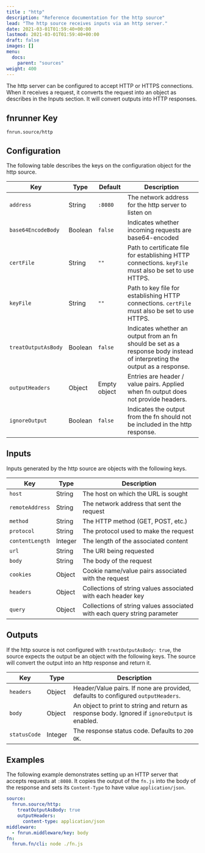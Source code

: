 ```yaml
---
title : "http"
description: "Reference documentation for the http source"
lead: "The http source receives inputs via an http server."
date: 2021-03-01T01:59:40+00:00
lastmod: 2021-03-01T01:59:40+00:00
draft: false
images: []
menu:
  docs:
    parent: "sources"
weight: 400
---
```


The http server can be configured to accept HTTP or HTTPS connections. When it
receives a request, it converts the request into an object as describes in the 
Inputs section. It will convert outputs into HTTP responses.

## fnrunner Key
`fnrun.source/http`

## Configuration
The following table describes the keys on the configuration object for the http
source.

| Key                 | Type    | Default      | Description                                                                                                               |
|---------------------|---------|--------------|---------------------------------------------------------------------------------------------------------------------------|
| `address`           | String  | `:8080`      | The network address for the http server to listen on                                                                      |
| `base64EncodeBody`  | Boolean | `false`      | Indicates whether incoming requests are base64-encoded                                                                    |
| `certFile`          | String  | `""`         | Path to certificate file for establishing HTTP connections. `keyFile` must also be set to use HTTPS.                      |
| `keyFile`           | String  | `""`         | Path to key file for establishing HTTP connections. `certFile` must also be set to use HTTPS.                             |
| `treatOutputAsBody` | Boolean | `false`      | Indicates whether an output from an fn should be set as a response body instead of interpreting the output as a response. |
| `outputHeaders`     | Object  | Empty object | Entries are header / value pairs. Applied when fn output does not provide headers.                                        |
| `ignoreOutput`      | Boolean | `false`      | Indicates the output from the fn should not be included in the http response.                                             |


## Inputs
Inputs generated by the http source are objects with the following keys.

| Key             | Type    | Description                                                              |
|-----------------|---------|--------------------------------------------------------------------------|
| `host`          | String  | The host on which the URL is sought                                      |
| `remoteAddress` | String  | The network address that sent the request                                |
| `method`        | String  | The HTTP method (GET, POST, etc.)                                        |
| `protocol`      | String  | The protocol used to make the request                                    |
| `contentLength` | Integer | The length of the associated content                                     |
| `url`           | String  | The URI being requested                                                  |
| `body`          | String  | The body of the request                                                  |
| `cookies`       | Object  | Cookie name/value pairs associated with the request                      |
| `headers`       | Object  | Collections of string values associated with each header key             |
| `query`         | Object  | Collections of string values associated with each query string parameter |

## Outputs
If the http source is not configured with `treatOutputAsBody: true`, the source
expects the output be an object with the following keys. The source will convert
the output into an http response and return it.

| Key          | Type    | Description                                                                                     |
|--------------|---------|-------------------------------------------------------------------------------------------------|
| `headers`    | Object  | Header/Value pairs. If none are provided, defaults to configured `outputHeaders`.              |
| `body`       | Object  | An object to print to string and return as response body. Ignored if `ignoreOutput` is enabled. |
| `statusCode` | Integer | The response status code. Defaults to `200 OK`.                                                 |


## Examples
The following example demonstrates setting up an HTTP server that accepts
requests at `:8080`. It copies the output of the `fn.js` into the body of the
response and sets its `Content-Type` to have value `application/json`.

```yaml
source: 
  fnrun.source/http:
    treatOutputAsBody: true
    outputHeaders:
      content-type: application/json
middleware:
  - fnrun.middleware/key: body
fn: 
  fnrun.fn/cli: node ./fn.js
```